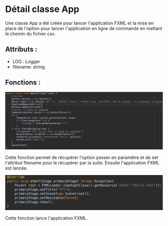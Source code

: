 # Détail classe App

Une classe App a été créée pour lancer l'application FXML et la mise en place de l'option pour lancer l'application en ligne de commande en mettant le chemin du fichier csv.

## Attributs : 

* LOG : Logger
* filename: string

## Fonctions :

![](images/app-main.png)

Cette fonction permet de récupérer l'option passer en paramètre et de set l'attribut filename pour le récupérer par la suite. Ensuite l'application FXML est lancée.

![](images/app-start.png)

Cette fonction lance l'application FXML.